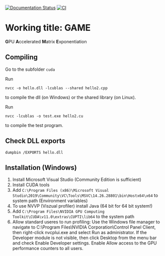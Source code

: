 
[![Documentation Status](https://readthedocs.org/projects/parament/badge/?version=latest)](https://parament.readthedocs.io/en/latest/?badge=latest)
[![CI](https://github.com/parament-integrator/parament/actions/workflows/main.yml/badge.svg)](https://github.com/parament-integrator/parament/actions/workflows/main.yml)

# Working title: GAME 
**G**PU **A**ccelerated **M**atrix **E**xponentiation

## Compiling
Go to the subfolder ``cuda``

Run 
```
nvcc -o hello.dll -lcublas --shared hello2.cpp
```
to compile the dll (on Windows) or the shared library (on Linux).

Run 
```
nvcc -lcublas -o test.exe hello2.cu
```
to compile the test program.

## Check DLL exports
```
dumpbin /EXPORTS hello.dll
```

## Installation (Windows)
1. Install Microsoft Visual Studio (Community Edition is sufficient)
2. Install CUDA tools
3. Add `C:\Program Files (x86)\Microsoft Visual Studio\2019\Community\VC\Tools\MSVC\14.26.28801\bin\Hostx64\x64` to system path (Environment variables)
4. To use NVVP (Viszual profiler) install Java (64 bit for 64 bit system!)
5. Add `C:\Program Files\NVIDIA GPU Computing Toolkit\CUDA\v11.0\extras\CUPTI\lib64` to the system path
6. Allow standard useres to run profiling: Use the Windows file manager to navigate to C:\Program Files\NVIDIA Corporation\Control Panel Client, then right-click nvcplui.exe and select Run as administrator. If the Developer module is not visible, then click Desktop from the menu bar and check Enable Developer settings. Enable Allow access to the GPU performance counters to all users.





